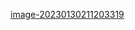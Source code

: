 [image-20230130211203319](https://github.com/DuXinChina/Broadleaf.Korean.pine.LAI/blob/main/assets/image-20230130211203319.png)
